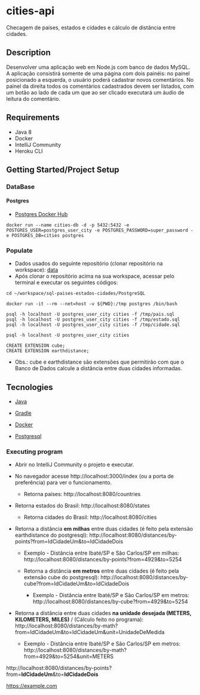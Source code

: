 # cities-api

 Checagem de países, estados e cidades e cálculo de distância entre cidades.



## Description

Desenvolver uma aplicação web em Node.js com banco de dados MySQL. A aplicação consistirá somente de uma página com dois painéis: no painel posicionado a esquerda, o usuário poderá cadastrar novos comentários. No painel da direita todos os comentários cadastrados devem ser listados, com um botão ao lado de cada um que ao ser clicado executará um áudio de leitura do comentário.



## Requirements

* Java 8
* Docker
* IntelliJ Community
* Heroku CLI



## Getting Started/Project Setup

### DataBase

#### Postgres

* [Postgres Docker Hub](https://hub.docker.com/_/postgres)

```shell script
docker run --name cities-db -d -p 5432:5432 -e POSTGRES_USER=postgres_user_city -e POSTGRES_PASSWORD=super_password -e POSTGRES_DB=cities postgres
```

### Populate

* Dados usados do seguinte repositório (clonar repositório na workspace): [data](https://github.com/chinnonsantos/sql-paises-estados-cidades)
* Após clonar o repositório acima na sua workspace, acessar pelo terminal e executar os seguintes códigos:

```shell script
cd ~/workspace/sql-paises-estados-cidades/PostgreSQL

docker run -it --rm --net=host -v ${PWD}:/tmp postgres /bin/bash

psql -h localhost -U postgres_user_city cities -f /tmp/pais.sql
psql -h localhost -U postgres_user_city cities -f /tmp/estado.sql
psql -h localhost -U postgres_user_city cities -f /tmp/cidade.sql

psql -h localhost -U postgres_user_city cities

CREATE EXTENSION cube; 
CREATE EXTENSION earthdistance;
```

* Obs.: cube e earthdistance são extensões que permitirão com que o Banco de Dados calcule a distância entre duas cidades informadas.

 

## Tecnologies

- [Java](https://www.java.com/pt-BR/) 

- [Gradle](https://gradle.org/)
- [Docker](https://www.docker.com/)
- [Postgresql](https://www.postgresql.org/)



### Executing program

* Abrir no IntelliJ Community o projeto e executar. 

* No navegador acesse http://localhost:3000/index (ou a porta de preferência) para ver o funcionamento.

  * Retorna países: http://localhost:8080/countries
* Retorna estados do Brasil: http://localhost:8080/states
  * Retorna cidades do Brasil: http://localhost:8080/cities
* Retorna a distância **em milhas** entre duas cidades (é feito pela extensão earthdistance do postgresql): http://localhost:8080/distances/by-points?from=IdCidadeUm&to=IdCidadeDois
  
  * Exemplo - Distância entre Ibaté/SP e São Carlos/SP em milhas:  http://localhost:8080/distances/by-points?from=4929&to=5254
  * Retorna a distância **em metros** entre duas cidades (é feito pela extensão cube do postgresql): http://localhost:8080/distances/by-cube?from=IdCidadeUm&to=IdCidadeDois

    * Exemplo - Distância entre Ibaté/SP e São Carlos/SP em metros:  http://localhost:8080/distances/by-cube?from=4929&to=5254
* Retorna a distância entre duas cidades **na unidade desejada (METERS, KILOMETERS, MILES)** / (Cálculo feito no programa): http://localhost:8080/distances/by-math?from=IdCidadeUm&to=IdCidadeUm&unit=UnidadeDeMedida
    * Exemplo - Distância entre Ibaté/SP e São Carlos/SP em metros:  http://localhost:8080/distances/by-math?from=4929&to=5254&unit=METERS



http:<span></span>//localhost:8080/distances/by-points?from=**IdCidadeUm**&to=**IdCidadeDois**

<span>https://example.com</span>

